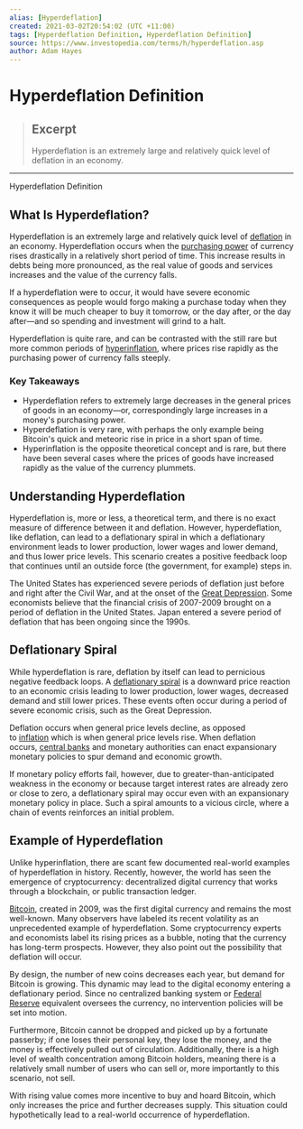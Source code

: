 ```yaml
---
alias: [Hyperdeflation]
created: 2021-03-02T20:54:02 (UTC +11:00)
tags: [Hyperdeflation Definition, Hyperdeflation Definition]
source: https://www.investopedia.com/terms/h/hyperdeflation.asp
author: Adam Hayes
---
```


# Hyperdeflation Definition

> ## Excerpt
> Hyperdeflation is an extremely large and relatively quick level of deflation in an economy.

---

Hyperdeflation Definition
## What Is Hyperdeflation?

Hyperdeflation is an extremely large and relatively quick level of [deflation](https://www.investopedia.com/terms/d/deflation.asp) in an economy. Hyperdeflation occurs when the [purchasing power](https://www.investopedia.com/terms/p/purchasingpower.asp) of currency rises drastically in a relatively short period of time. This increase results in debts being more pronounced, as the real value of goods and services increases and the value of the currency falls.

If a hyperdeflation were to occur, it would have severe economic consequences as people would forgo making a purchase today when they know it will be much cheaper to buy it tomorrow, or the day after, or the day after—and so spending and investment will grind to a halt.

Hyperdeflation is quite rare, and can be contrasted with the still rare but more common periods of [hyperinflation](https://www.investopedia.com/terms/h/hyperinflation.asp), where prices rise rapidly as the purchasing power of currency falls steeply.

### Key Takeaways

-   Hyperdeflation refers to extremely large decreases in the general prices of goods in an economy—or, correspondingly large increases in a money's purchasing power.
-   Hyperdeflation is very rare, with perhaps the only example being Bitcoin's quick and meteoric rise in price in a short span of time.
-   Hyperinflation is the opposite theoretical concept and is rare, but there have been several cases where the prices of goods have increased rapidly as the value of the currency plummets.

## Understanding Hyperdeflation

Hyperdeflation is, more or less, a theoretical term, and there is no exact measure of difference between it and deflation. However, hyperdeflation, like deflation, can lead to a deflationary spiral in which a deflationary environment leads to lower production, lower wages and lower demand, and thus lower price levels. This scenario creates a positive feedback loop that continues until an outside force (the government, for example) steps in.

The United States has experienced severe periods of deflation just before and right after the Civil War, and at the onset of the [Great Depression](https://www.investopedia.com/terms/g/great_depression.asp). Some economists believe that the financial crisis of 2007-2009 brought on a period of deflation in the United States. Japan entered a severe period of deflation that has been ongoing since the 1990s.

## Deflationary Spiral

While hyperdeflation is rare, deflation by itself can lead to pernicious negative feedback loops. A [deflationary spiral](https://www.investopedia.com/terms/d/deflationary-spiral.asp) is a downward price reaction to an economic crisis leading to lower production, lower wages, decreased demand and still lower prices. These events often occur during a period of severe economic crisis, such as the Great Depression.

Deflation occurs when general price levels decline, as opposed to [inflation](https://www.investopedia.com/terms/i/inflation.asp) which is when general price levels rise. When deflation occurs, [central banks](https://www.investopedia.com/terms/c/centralbank.asp) and monetary authorities can enact expansionary monetary policies to spur demand and economic growth.

If monetary policy efforts fail, however, due to greater-than-anticipated weakness in the economy or because target interest rates are already zero or close to zero, a deflationary spiral may occur even with an expansionary monetary policy in place. Such a spiral amounts to a vicious circle, where a chain of events reinforces an initial problem.

## Example of Hyperdeflation

Unlike hyperinflation, there are scant few documented real-world examples of hyperdeflation in history. Recently, however, the world has seen the emergence of cryptocurrency: decentralized digital currency that works through a blockchain, or public transaction ledger.

[Bitcoin](https://www.investopedia.com/terms/b/bitcoin.asp), created in 2009, was the first digital currency and remains the most well-known. Many observers have labeled its recent volatility as an unprecedented example of hyperdeflation. Some cryptocurrency experts and economists label its rising prices as a bubble, noting that the currency has long-term prospects. However, they also point out the possibility that deflation will occur.

By design, the number of new coins decreases each year, but demand for Bitcoin is growing. This dynamic may lead to the digital economy entering a deflationary period. Since no centralized banking system or [Federal Reserve](https://www.investopedia.com/terms/f/federalreservebank.asp) equivalent oversees the currency, no intervention policies will be set into motion.

Furthermore, Bitcoin cannot be dropped and picked up by a fortunate passerby; if one loses their personal key, they lose the money, and the money is effectively pulled out of circulation. Additionally, there is a high level of wealth concentration among Bitcoin holders, meaning there is a relatively small number of users who can sell or, more importantly to this scenario, not sell.

With rising value comes more incentive to buy and hoard Bitcoin, which only increases the price and further decreases supply. This situation could hypothetically lead to a real-world occurrence of hyperdeflation.
